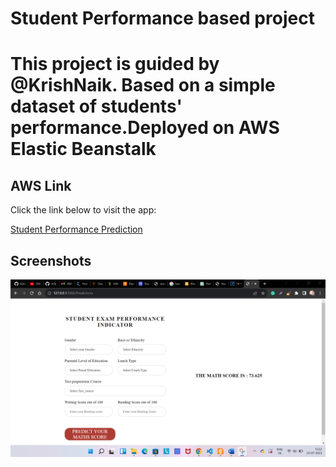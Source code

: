 <h1> Student Performance based project<h1>
<p>This project is guided by @KrishNaik. Based on a simple dataset of students' performance.Deployed on AWS Elastic Beanstalk</p>

<h2>AWS Link</h2>
<p>Click the link below to visit the app:</p>
    <a href="http://studentperformance-env.eba-jbdajxf9.us-east-1.elasticbeanstalk.com/Predictions">Student Performance Prediction</a>
<h2> Screenshots</h2>
<img src="/img/ss1.png" alt="Screenshot Example">

